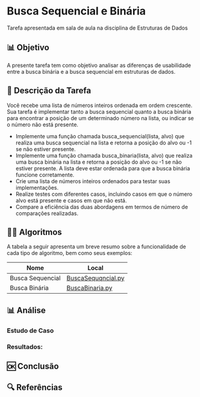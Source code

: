 # Busca Sequencial e Binária

Tarefa apresentada em sala de aula na disciplina de Estruturas de Dados


## 📊 Objetivo

A presente tarefa tem como objetivo analisar as diferenças de usabilidade entre a busca binária e a busca sequencial em estruturas de dados.

##

## 📃 Descrição da Tarefa

Você recebe uma lista de números inteiros ordenada em ordem crescente. Sua tarefa é implementar tanto a
busca sequencial quanto a busca binária para encontrar a posição de um determinado número na lista, ou
indicar se o número não está presente.

- Implemente uma função chamada busca_sequencial(lista, alvo) que realiza uma busca sequencial
na lista e retorna a posição do alvo ou -1 se não estiver presente.
- Implemente uma função chamada busca_binaria(lista, alvo) que realiza uma busca binária na lista e
retorna a posição do alvo ou -1 se não estiver presente. A lista deve estar ordenada para que a
busca binária funcione corretamente.
- Crie uma lista de números inteiros ordenados para testar suas implementações.
- Realize testes com diferentes casos, incluindo casos em que o número alvo está presente e casos
em que não está.
- Compare a eficiência das duas abordagens em termos de número de comparações realizadas.

##

## 👨‍💻 Algoritmos

A tabela a seguir apresenta um breve resumo sobre a funcionalidade de cada tipo de algoritmo, bem como seus exemplos:

| Nome | Local |
|-|-|
| Busca Sequencial | [BuscaSequqncial.py]() |
| Busca Binária | [BuscaBinaria.py]() |


##

## 📊 Análise

### Estudo de Caso


### Resultados: 


## 🆗 Conclusão


##

## 🔍 Referências


##
